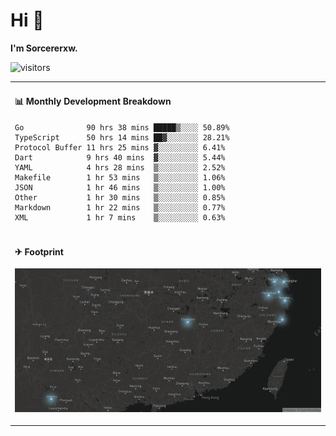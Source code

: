 # Hi 👋

**I'm Sorcererxw.**

![visitors](https://visitor-badge.glitch.me/badge?page_id=sorcererxw.sorcererx)

<table width="800px">
<tr>
<td valign="top" width="50%">

#### 📊 Monthly Development Breakdown

<!--START_SECTION:waka-->
```text
Go              90 hrs 38 mins █████▒░░░░ 50.89%
TypeScript      50 hrs 14 mins ██▓░░░░░░░ 28.21%
Protocol Buffer 11 hrs 25 mins ▓░░░░░░░░░ 6.41%
Dart            9 hrs 40 mins  ▓░░░░░░░░░ 5.44%
YAML            4 hrs 28 mins  ▒░░░░░░░░░ 2.52%
Makefile        1 hr 53 mins   ▒░░░░░░░░░ 1.06%
JSON            1 hr 46 mins   ▒░░░░░░░░░ 1.00%
Other           1 hr 30 mins   ▒░░░░░░░░░ 0.85%
Markdown        1 hr 22 mins   ▒░░░░░░░░░ 0.77%
XML             1 hr 7 mins    ▒░░░░░░░░░ 0.63%
```
<!--END_SECTION:waka-->

</tr>
<tr>
<td colspan="2">

#### ✈ Footprint

![footprint](./footprint.png)

</td>
</tr>
</table>


